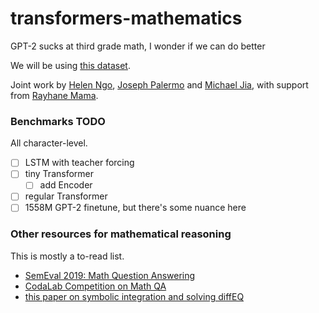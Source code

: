 # transformers-mathematics

GPT-2 sucks at third grade math, I wonder if we can do better

We will be using [this dataset](https://github.com/deepmind/mathematics_dataset).
 
Joint work by [Helen Ngo](https://github.com/mathemakitten), [Joseph Palermo](https://github.com/joepalermo) and [Michael Jia](https://github.com/michaelzcjia), 
with support from [Rayhane Mama](https://github.com/Rayhane-mamah).

### Benchmarks TODO
All character-level.
* [ ] LSTM with teacher forcing
* [ ] tiny Transformer 
    * [ ] add Encoder 
* [ ] regular Transformer 
* [ ] 1558M GPT-2 finetune, but there's some nuance here

### Other resources for mathematical reasoning
This is mostly a to-read list.

* [SemEval 2019: Math Question Answering](https://github.com/allenai/semeval-2019-task-10)
* [CodaLab Competition on Math QA](https://competitions.codalab.org/competitions/20013)
* [this paper on symbolic integration and solving diffEQ](https://arxiv.org/abs/1912.01412)
